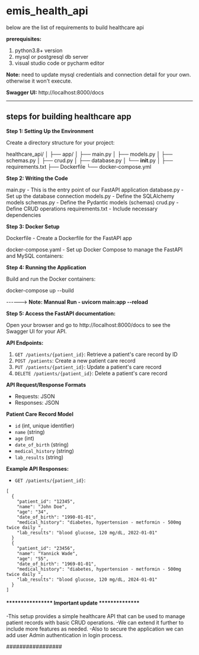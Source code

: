 # emis_health_api

below are the list of requirements to build healthcare api

**prerequisites:**
1. python3.8+ version
2. mysql or postgresql db server
3. visual studio code or pycharm editor

**Note:** 
need to update mysql credentials and connection detail for your own. otherwise it won't execute.


**Swagger UI:**
http://localhost:8000/docs 

-------------------------------------------
steps for building healthcare app
-------------------------------------------

**Step 1: Setting Up the Environment** 

Create a directory structure for your project:

healthcare_api/
│
├── app/
│   ├── main.py
│   ├── models.py
│   ├── schemas.py
│   ├── crud.py
│   ├── database.py
│   └── __init__.py
│
├── requirements.txt
├── Dockerfile
└── docker-compose.yml

**Step 2: Writing the Code**

main.py - This is the entry point of our FastAPI application
database.py - Set up the database connection
models.py - Define the SQLAlchemy models
schemas.py - Define the Pydantic models (schemas)
crud.py - Define CRUD operations
requirements.txt - Include necessary dependencies


**Step 3: Docker Setup**

Dockerfile - Create a Dockerfile for the FastAPI app

docker-compose.yaml - Set up Docker Compose to manage the FastAPI and MySQL containers:

**Step 4: Running the Application**

Build and run the Docker containers:

docker-compose up --build 

------> **Note:  Mannual Run - uvicorn main:app --reload**


**Step 5: Access the FastAPI documentation:**

Open your browser and go to http://localhost:8000/docs to see the Swagger UI for your API.


**API Endpoints:**
1. `GET /patients/{patient_id}`: Retrieve a patient's care record by ID
2. `POST /patients`: Create a new patient care record
3. `PUT /patients/{patient_id}`: Update a patient's care record
4. `DELETE /patients/{patient_id}`: Delete a patient's care record

**API Request/Response Formats**

- Requests: JSON
- Responses: JSON


**Patient Care Record Model**

- `id` (int, unique identifier)
- `name` (string)
- `age` (int)
- `date_of_birth` (string)
- `medical_history` (string)
- `lab_results` (string)

**Example API Responses:**


- `GET /patients/{patient_id}`:
```
[
  {
    "patient_id": "12345",
    "name": "John Doe",
    "age": "34",
    "date_of_birth": "1990-01-01",
    "medical_history": "diabetes, hypertension - metformin - 500mg twice daily ",
    "lab_results": "blood glucose, 120 mg/dL, 2022-01-01"
  }
  {
    "patient_id": "23456",
    "name": "Yannick Wade",
    "age": "55",
    "date_of_birth": "1969-01-01",
    "medical_history": "diabetes, hypertension - metformin - 500mg twice daily ",
    "lab_results": "blood glucose, 120 mg/dL, 2024-01-01"
  }
]
```

#### **************** Important update ************** ####

-This setup provides a simple healthcare API that can be used to manage patient records with basic CRUD operations. 
-We can extend it further to include more features as needed. 
-Also to secure the application we can add user Admin authentication in login process.

#################
